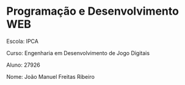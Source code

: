 # Programação e Desenvolvimento WEB

Escola: IPCA

Curso: Engenharia em Desenvolvimento de Jogo Digitais

Aluno: 27926

Nome: João Manuel Freitas Ribeiro
